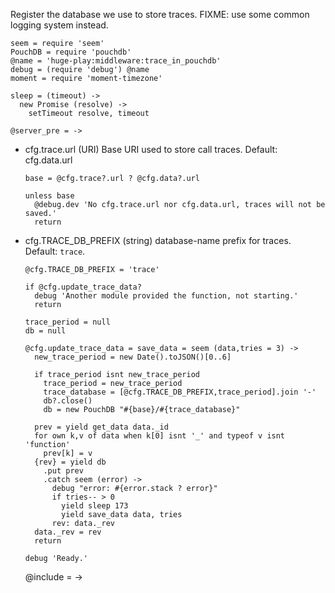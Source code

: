 Register the database we use to store traces.
FIXME: use some common logging system instead.

    seem = require 'seem'
    PouchDB = require 'pouchdb'
    @name = 'huge-play:middleware:trace_in_pouchdb'
    debug = (require 'debug') @name
    moment = require 'moment-timezone'

    sleep = (timeout) ->
      new Promise (resolve) ->
        setTimeout resolve, timeout

    @server_pre = ->

* cfg.trace.url (URI) Base URI used to store call traces. Default: cfg.data.url

      base = @cfg.trace?.url ? @cfg.data?.url

      unless base
        @debug.dev 'No cfg.trace.url nor cfg.data.url, traces will not be saved.'
        return

* cfg.TRACE_DB_PREFIX (string) database-name prefix for traces. Default: `trace`.

      @cfg.TRACE_DB_PREFIX = 'trace'

      if @cfg.update_trace_data?
        debug 'Another module provided the function, not starting.'
        return

      trace_period = null
      db = null

      @cfg.update_trace_data = save_data = seem (data,tries = 3) ->
        new_trace_period = new Date().toJSON()[0..6]

        if trace_period isnt new_trace_period
          trace_period = new_trace_period
          trace_database = [@cfg.TRACE_DB_PREFIX,trace_period].join '-'
          db?.close()
          db = new PouchDB "#{base}/#{trace_database}"

        prev = yield get_data data._id
        for own k,v of data when k[0] isnt '_' and typeof v isnt 'function'
          prev[k] = v
        {rev} = yield db
          .put prev
          .catch seem (error) ->
            debug "error: #{error.stack ? error}"
            if tries-- > 0
              yield sleep 173
              yield save_data data, tries
            rev: data._rev
        data._rev = rev
        return

      debug 'Ready.'

    @include = ->
